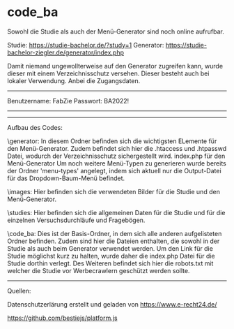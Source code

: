 # code_ba

Sowohl die Studie als auch der Menü-Generator sind noch online aufrufbar.

Studie:     https://studie-bachelor.de/?study=1
Generator:  https://studie-bachelor-ziegler.de/generator/index.php

Damit niemand ungewollterweise auf den Generator zugreifen kann, wurde dieser mit einem Verzeichnisschutz versehen. Dieser besteht auch bei lokaler Verwendung.
Anbei die Zugangsdaten.

*****************************
Benutzername:   FabZie
Passwort:       BA2022! 
****************************


_____________________

 
Aufbau des Codes: 

\generator:     In diesem Ordner befinden sich die wichtigsten ELemente für den Menü-Generator. 
                Zudem befindet sich hier die .htaccess und .htpasswd Datei, wodurch der Verzeichnisschutz sichergestellt wird. 
                index.php für den Menü-Generator
                Um noch weitere Menü-Typen zu generieren wurde bereits der Ordner 'menu-types' angelegt, indem sich aktuell nur die Output-Datei für das Dropdown-Baum-Menü befindet. 

\images:        Hier befinden sich die verwendeten Bilder für die Studie und den Menü-Generator.

\studies:       Hier befinden sich die allgemeinen Daten für die Studie und für die einzelnen Versuchsdurchläufe und Fragebögen.

\code_ba:       Dies ist der Basis-Ordner, in dem sich alle anderen aufgelisteten Ordner befinden. Zudem sind hier die Dateien enthalten, 
                die sowohl in der Studie als auch beim Generator verwendet werden. 
                Um den Link für die Studie möglichst kurz zu halten, wurde daher die index.php Datei für die Studie dorthin verlegt.
                Des Weiteren befindet sich hier die robots.txt mit welcher die Studie vor Werbecrawlern geschützt werden sollte. 


_____________________


Quellen:

Datenschutzerlärung erstellt und geladen von https://www.e-recht24.de/

https://github.com/bestiejs/platform.js



